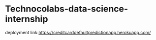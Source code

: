 # Technocolabs-data-science-internship
deployment link:https://creditcarddefaultpredictionapp.herokuapp.com/

